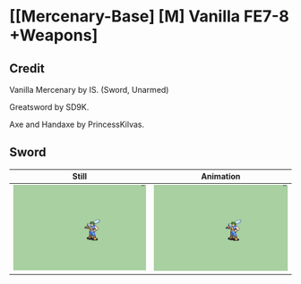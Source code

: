 # [\[Mercenary-Base\] \[M\] Vanilla FE7-8 +Weapons]

## Credit

Vanilla Mercenary by IS. (Sword, Unarmed)

Greatsword by SD9K.

Axe and Handaxe by PrincessKilvas.

## Sword

| Still | Animation |
| :---: | :-------: |
| ![Sword still](./Sword_000.png) | ![Sword animation](./Sword.gif) |

